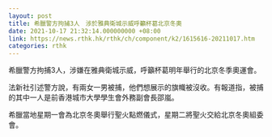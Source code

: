 ```yaml
---
layout: post
title: 希臘警方拘捕3人　涉於雅典衛城示威呼籲杯葛北京冬奧
date: 2021-10-17 21:32:14.000000000 +08:00
link: https://news.rthk.hk/rthk/ch/component/k2/1615616-20211017.htm
categories: rthk
---
```


希臘警方拘捕3人，涉嫌在雅典衛城示威，呼籲杯葛明年舉行的北京冬季奧運會。

法新社引述警方說，有兩女一男被捕，他們想展示的旗幟被沒收。有報道指，被捕的其中一人是前香港城市大學學生會外務副會長邵嵐。

希臘當地星期一會為北京冬奧舉行聖火點燃儀式，星期二將聖火交給北京冬奧組委會。
